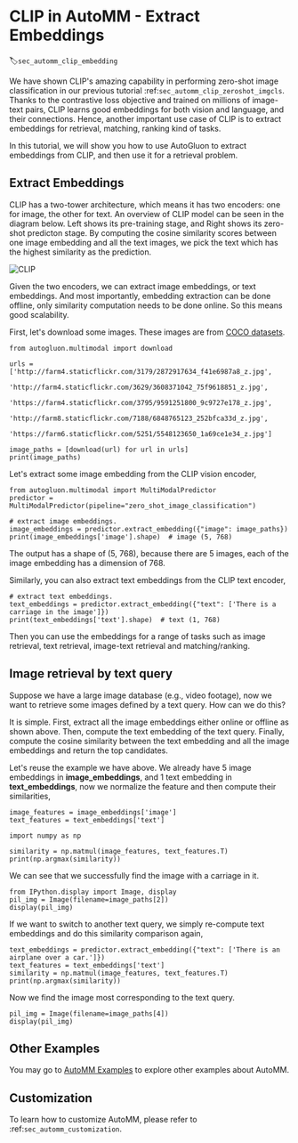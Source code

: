 # CLIP in AutoMM - Extract Embeddings 
:label:`sec_automm_clip_embedding`

We have shown CLIP's amazing capability in performing zero-shot image classification in our previous tutorial :ref:`sec_automm_clip_zeroshot_imgcls`. Thanks to the contrastive loss objective and trained on millions of image-text pairs, CLIP learns good embeddings for both vision and language, and their connections. Hence, another important use case of CLIP is to extract embeddings for retrieval, matching, ranking kind of tasks.

In this tutorial, we will show you how to use AutoGluon to extract embeddings from CLIP, and then use it for a retrieval problem. 


## Extract Embeddings

CLIP has a two-tower architecture, which means it has two encoders: one for image, the other for text. An overview of CLIP model can be seen in the diagram below. Left shows its pre-training stage, and Right shows its zero-shot predicton stage. By computing the cosine similarity scores between one image embedding and all the text images, we pick the text which has the highest similarity as the prediction.

![CLIP](https://github.com/openai/CLIP/raw/main/CLIP.png)

Given the two encoders, we can extract image embeddings, or text embeddings. And most importantly, embedding extraction can be done offline, only similarity computation needs to be done online. So this means good scalability. 

First, let's download some images. These images are from [COCO datasets](https://cocodataset.org/#home).

```{.python .input}
from autogluon.multimodal import download

urls = ['http://farm4.staticflickr.com/3179/2872917634_f41e6987a8_z.jpg',
        'http://farm4.staticflickr.com/3629/3608371042_75f9618851_z.jpg',
        'https://farm4.staticflickr.com/3795/9591251800_9c9727e178_z.jpg',
        'http://farm8.staticflickr.com/7188/6848765123_252bfca33d_z.jpg',
        'https://farm6.staticflickr.com/5251/5548123650_1a69ce1e34_z.jpg']

image_paths = [download(url) for url in urls]
print(image_paths)
```

Let's extract some image embedding from the CLIP vision encoder,

```{.python .input}
from autogluon.multimodal import MultiModalPredictor
predictor = MultiModalPredictor(pipeline="zero_shot_image_classification")

# extract image embeddings.
image_embeddings = predictor.extract_embedding({"image": image_paths})
print(image_embeddings['image'].shape)  # image (5, 768)
```

The output has a shape of (5, 768), because there are 5 images, each of the image embedding has a dimension of 768. 

Similarly, you can also extract text embeddings from the CLIP text encoder, 

```{.python .input}
# extract text embeddings.
text_embeddings = predictor.extract_embedding({"text": ['There is a carriage in the image']})
print(text_embeddings['text'].shape)  # text (1, 768)
```

Then you can use the embeddings for a range of tasks such as image retrieval, text retrieval, image-text retrieval and matching/ranking. 


## Image retrieval by text query

Suppose we have a large image database (e.g., video footage), now we want to retrieve some images defined by a text query. How can we do this? 

It is simple. First, extract all the image embeddings either online or offline as shown above. Then, compute the text embedding of the text query. Finally, compute the cosine similarity between the text embedding and all the image embeddings and return the top candidates. 

Let's reuse the example we have above. We already have 5 image embeddings in **image_embeddings**, and 1 text embedding in **text_embeddings**, now we normalize the feature and then compute their similarities,

```{.python .input}
image_features = image_embeddings['image']
text_features = text_embeddings['text']

import numpy as np

similarity = np.matmul(image_features, text_features.T)
print(np.argmax(similarity))
```

We can see that we successfully find the image with a carriage in it. 

```{.python .input}
from IPython.display import Image, display
pil_img = Image(filename=image_paths[2])
display(pil_img)
```

If we want to switch to another text query, we simply re-compute text embeddings and do this similarity comparison again,

```{.python .input}
text_embeddings = predictor.extract_embedding({"text": ['There is an airplane over a car.']})
text_features = text_embeddings['text']
similarity = np.matmul(image_features, text_features.T)
print(np.argmax(similarity))
```

Now we find the image most corresponding to the text query. 

```{.python .input}
pil_img = Image(filename=image_paths[4])
display(pil_img)
```


## Other Examples

You may go to [AutoMM Examples](https://github.com/awslabs/autogluon/tree/master/examples/automm) to explore other examples about AutoMM.


## Customization

To learn how to customize AutoMM, please refer to :ref:`sec_automm_customization`.
